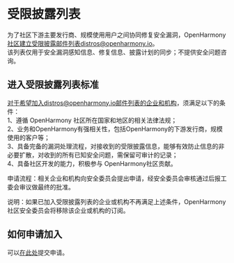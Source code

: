 # 受限披露列表

为了社区下游主要发行商、规模使用用户之间协同修复安全漏洞，OpenHarmony 社区建立受限披露邮件列表distros@openharmony.io。  
该列表仅用于安全漏洞感知信息、修复信息、披露计划的同步；不提供安全问题咨询。

## 进入受限披露列表标准

对于希望加入distros@openharmony.io邮件列表的企业和机构，须满足以下的条件：  
1、遵循 OpenHarmony 社区所在国家和地区的相关法律法规；  
2、业务和OpenHarmony有强相关性，包括OpenHarmony的下游发行商，规模使用的客户等；  
3、具备完备的漏洞处理流程，对接收到的受限披露信息，能够有效防止信息的非必要扩散，对收到的所有已知安全问题，需保留可审计的记录；  
4、具备社区开发的能力，积极参与 OpenHarmony社区贡献。  

申请流程：相关企业和机构向安全委员会提出申请，经安全委员会审核通过后报工委会审议做最终的批准。  

说明：如果已加入受限披露列表的企业或机构不再满足上述条件，OpenHarmony 社区安全委员会将移除该企业或机构的订阅。  

## 如何申请加入

可以[在此处](mailto:distros@openharmony.io)提交申请。  

